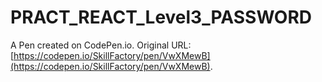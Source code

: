 # PRACT_REACT_Level3_PASSWORD

A Pen created on CodePen.io. Original URL: [https://codepen.io/SkillFactory/pen/VwXMewB](https://codepen.io/SkillFactory/pen/VwXMewB).

